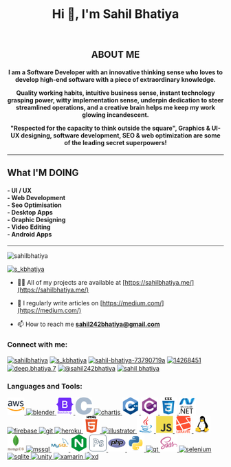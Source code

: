 <h1 align="center">Hi 👋, I'm Sahil Bhatiya</h1>
<br>
<h2 align="center">
    ABOUT ME
</h2>
<h4 align="center">
   <p>
       I am a Software Developer with an innovative thinking sense who loves to develop high-end software with a piece of extraordinary knowledge.
   </p>
    <p>
        Quality working habits, intuitive business sense, instant technology grasping power, witty implementation sense, underpin dedication to steer streamlined operations, and a creative brain helps me keep my work glowing incandescent.
    </p>
    <p>
        "Respected for the capacity to think outside the square", Graphics & UI-UX designing, software development, SEO & web optimization are some of the leading secret superpowers!
    </p>
</h4>
<hr>

<h2>
    What I'M DOING
</h2>
<h4>
    - UI / UX <br>
    - Web Development <br>
    - Seo Optimisation <br>
    - Desktop Apps <br>
    - Graphic Designing <br>
    - Video Editing <br>
    - Android Apps <br>
</h4>
<hr>


<p align="left"> <img src="https://komarev.com/ghpvc/?username=sahilbhatiya&label=Profile%20Views&color=0e75b6&style=flat" alt="sahilbhatiya" /> </p>

<p align="left"> <a href="https://twitter.com/s_kbhatiya" target="blank"><img src="https://img.shields.io/twitter/follow/s_kbhatiya?logo=twitter&style=for-the-badge" alt="s_kbhatiya" /></a> </p>

- 👨‍💻 All of my projects are available at [https://sahilbhatiya.me/](https://sahilbhatiya.me/)

- 📝 I regularly write articles on [https://medium.com/](https://medium.com/)

- 📫 How to reach me **sahil242bhatiya@gmail.com**

<h3 align="left">Connect with me:</h3>
<p align="left">
    <a href="https://codepen.io/sahilbhatiya" target="blank"><img align="center" src="https://cdn.jsdelivr.net/npm/simple-icons@3.0.1/icons/codepen.svg" alt="sahilbhatiya" height="30" width="40" /></a>
    <a href="https://twitter.com/s_kbhatiya" target="blank"><img align="center" src="https://cdn.jsdelivr.net/npm/simple-icons@3.0.1/icons/twitter.svg" alt="s_kbhatiya" height="30" width="40" /></a>
    <a href="https://linkedin.com/in/sahil-bhatiya-73790719a" target="blank"><img align="center" src="https://cdn.jsdelivr.net/npm/simple-icons@3.0.1/icons/linkedin.svg" alt="sahil-bhatiya-73790719a" height="30" width="40" /></a>
    <a href="https://stackoverflow.com/users/14268451" target="blank"><img align="center" src="https://cdn.jsdelivr.net/npm/simple-icons@3.0.1/icons/stackoverflow.svg" alt="14268451" height="30" width="40" /></a>
    <a href="https://fb.com/deep.bhatiya.7" target="blank"><img align="center" src="https://cdn.jsdelivr.net/npm/simple-icons@3.0.1/icons/facebook.svg" alt="deep.bhatiya.7" height="30" width="40" /></a>
    <a href="https://medium.com/@sahil242bhatiya" target="blank"><img align="center" src="https://cdn.jsdelivr.net/npm/simple-icons@3.0.1/icons/medium.svg" alt="@sahil242bhatiya" height="30" width="40" /></a>
    <a href="https://www.youtube.com/c/sahil bhatiya" target="blank"><img align="center" src="https://cdn.jsdelivr.net/npm/simple-icons@3.0.1/icons/youtube.svg" alt="sahil bhatiya" height="30" width="40" /></a>
</p>

<h3 align="left">Languages and Tools:</h3>
<p align="left"> <a href="https://aws.amazon.com" target="_blank"> <img src="https://raw.githubusercontent.com/devicons/devicon/master/icons/amazonwebservices/amazonwebservices-original-wordmark.svg" alt="aws" width="40" height="40"/> </a> <a href="https://www.blender.org/" target="_blank"> <img src="https://download.blender.org/branding/community/blender_community_badge_white.svg" alt="blender" width="40" height="40"/> </a> <a href="https://getbootstrap.com" target="_blank"> <img src="https://raw.githubusercontent.com/devicons/devicon/master/icons/bootstrap/bootstrap-plain-wordmark.svg" alt="bootstrap" width="40" height="40"/> </a> <a href="https://www.cprogramming.com/" target="_blank"> <img src="https://raw.githubusercontent.com/devicons/devicon/master/icons/c/c-original.svg" alt="c" width="40" height="40"/> </a> <a href="https://www.chartjs.org" target="_blank"> <img src="https://www.chartjs.org/media/logo-title.svg" alt="chartjs" width="40" height="40"/> </a> <a href="https://www.w3schools.com/cpp/" target="_blank"> <img src="https://raw.githubusercontent.com/devicons/devicon/master/icons/cplusplus/cplusplus-original.svg" alt="cplusplus" width="40" height="40"/> </a> <a href="https://www.w3schools.com/cs/" target="_blank"> <img src="https://raw.githubusercontent.com/devicons/devicon/master/icons/csharp/csharp-original.svg" alt="csharp" width="40" height="40"/> </a> <a href="https://www.w3schools.com/css/" target="_blank"> <img src="https://raw.githubusercontent.com/devicons/devicon/master/icons/css3/css3-original-wordmark.svg" alt="css3" width="40" height="40"/> </a> <a href="https://dotnet.microsoft.com/" target="_blank"> <img src="https://raw.githubusercontent.com/devicons/devicon/master/icons/dot-net/dot-net-original-wordmark.svg" alt="dotnet" width="40" height="40"/> </a> <a href="https://firebase.google.com/" target="_blank"> <img src="https://www.vectorlogo.zone/logos/firebase/firebase-icon.svg" alt="firebase" width="40" height="40"/> </a> <a href="https://git-scm.com/" target="_blank"> <img src="https://www.vectorlogo.zone/logos/git-scm/git-scm-icon.svg" alt="git" width="40" height="40"/> </a> <a href="https://heroku.com" target="_blank"> <img src="https://www.vectorlogo.zone/logos/heroku/heroku-icon.svg" alt="heroku" width="40" height="40"/> </a> <a href="https://www.w3.org/html/" target="_blank"> <img src="https://raw.githubusercontent.com/devicons/devicon/master/icons/html5/html5-original-wordmark.svg" alt="html5" width="40" height="40"/> </a> <a href="https://www.adobe.com/in/products/illustrator.html" target="_blank"> <img src="https://www.vectorlogo.zone/logos/adobe_illustrator/adobe_illustrator-icon.svg" alt="illustrator" width="40" height="40"/> </a> <a href="https://www.java.com" target="_blank"> <img src="https://raw.githubusercontent.com/devicons/devicon/master/icons/java/java-original.svg" alt="java" width="40" height="40"/> </a> <a href="https://developer.mozilla.org/en-US/docs/Web/JavaScript" target="_blank"> <img src="https://raw.githubusercontent.com/devicons/devicon/master/icons/javascript/javascript-original.svg" alt="javascript" width="40" height="40"/> </a> <a href="https://laravel.com/" target="_blank"> <img src="https://raw.githubusercontent.com/devicons/devicon/master/icons/laravel/laravel-plain-wordmark.svg" alt="laravel" width="40" height="40"/> </a> <a href="https://www.linux.org/" target="_blank"> <img src="https://raw.githubusercontent.com/devicons/devicon/master/icons/linux/linux-original.svg" alt="linux" width="40" height="40"/> </a> <a href="https://www.mongodb.com/" target="_blank"> <img src="https://raw.githubusercontent.com/devicons/devicon/master/icons/mongodb/mongodb-original-wordmark.svg" alt="mongodb" width="40" height="40"/> </a> <a href="https://www.microsoft.com/en-us/sql-server" target="_blank"> <img src="https://cdn.worldvectorlogo.com/logos/microsoft-sql-server.svg" alt="mssql" width="40" height="40"/> </a> <a href="https://www.mysql.com/" target="_blank"> <img src="https://raw.githubusercontent.com/devicons/devicon/master/icons/mysql/mysql-original-wordmark.svg" alt="mysql" width="40" height="40"/> </a> <a href="https://www.nginx.com" target="_blank"> <img src="https://raw.githubusercontent.com/devicons/devicon/master/icons/nginx/nginx-original.svg" alt="nginx" width="40" height="40"/> </a> <a href="https://www.photoshop.com/en" target="_blank"> <img src="https://raw.githubusercontent.com/devicons/devicon/master/icons/photoshop/photoshop-line.svg" alt="photoshop" width="40" height="40"/> </a> <a href="https://www.php.net" target="_blank"> <img src="https://raw.githubusercontent.com/devicons/devicon/master/icons/php/php-original.svg" alt="php" width="40" height="40"/> </a> <a href="https://www.python.org" target="_blank"> <img src="https://raw.githubusercontent.com/devicons/devicon/master/icons/python/python-original.svg" alt="python" width="40" height="40"/> </a> <a href="https://www.qt.io/" target="_blank"> <img src="https://upload.wikimedia.org/wikipedia/commons/0/0b/Qt_logo_2016.svg" alt="qt" width="40" height="40"/> </a> <a href="https://sass-lang.com" target="_blank"> <img src="https://raw.githubusercontent.com/devicons/devicon/master/icons/sass/sass-original.svg" alt="sass" width="40" height="40"/> </a> <a href="https://www.selenium.dev" target="_blank"> <img src="https://raw.githubusercontent.com/detain/svg-logos/780f25886640cef088af994181646db2f6b1a3f8/svg/selenium-logo.svg" alt="selenium" width="40" height="40"/> </a> <a href="https://www.sqlite.org/" target="_blank"> <img src="https://www.vectorlogo.zone/logos/sqlite/sqlite-icon.svg" alt="sqlite" width="40" height="40"/> </a> <a href="https://unity.com/" target="_blank"> <img src="https://www.vectorlogo.zone/logos/unity3d/unity3d-icon.svg" alt="unity" width="40" height="40"/> </a> <a href="https://dotnet.microsoft.com/apps/xamarin" target="_blank"> <img src="https://raw.githubusercontent.com/detain/svg-logos/780f25886640cef088af994181646db2f6b1a3f8/svg/xamarin.svg" alt="xamarin" width="40" height="40"/> </a> <a href="https://www.adobe.com/products/xd.html" target="_blank"> <img src="https://cdn.worldvectorlogo.com/logos/adobe-xd.svg" alt="xd" width="40" height="40"/> </a> </p>

</body>
